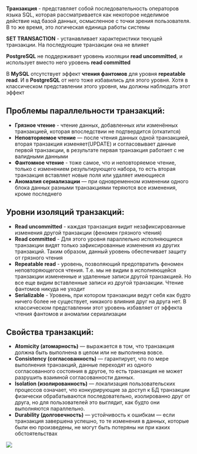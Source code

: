 **Транзакция** - представляет собой последовательность операторов языка SQL, которая рассматривается как некоторое неделимое действие над базой данных, осмысленное с точки зрения пользователя. В то же время, это логическая единица работы системы

**SET TRANSACTION** - устанавливает характеристики текущей транзакции. На последующие транзакции она не влияет

**PostgreSQL** не поддерживает уровень изоляции **read uncommitted**, и использует вместо него уровень **read committed**

В **MySQL** отсутствует эффект **чтения фантомов** для уровня **repeatable read**. И в **PostgreSQL** от него тоже избавились для этого уровня. Хотя в классическом представлении этого уровня, мы должны наблюдать этот эффект

## Проблемы параллельности транзакций:

- **Грязное чтение** - чтение данных, добавленных или изменённых транзакцией, которая впоследствии не подтвердится (откатится) 
- **Неповторяемое чтение** — после чтения данных одной транзакцией, вторая транзакция изменяет(UPDATE) и согласовывает данные первой транзакции, в результате первая транзакция работает с не валидными данными 
- **Фантомное чтение** - тоже самое, что и неповторяемое чтение, только с изменением результирующего набора, то есть вторая транзакция вставляет новые поля или удаляет имеющиеся 
- **Аномалия сериализации** — при одновременном изменении одного блока данных разными транзакциями теряются все изменения, кроме последнего

## Уровни изоляций транзакций:

- **Read uncommitted** - каждая транзакция видит незафиксированные изменения другой транзакции (феномен грязного чтения) 
- **Read committed** - Для этого уровня параллельно исполняющиеся транзакции видят только зафиксированные изменения из других транзакций. Таким образом, данный уровень обеспечивает защиту от грязного чтения 
- **Repeatable read** - уровень, позволяющий предотвратить феномен неповторяющегося чтения. Т.е. мы не видим в исполняющейся транзакции измененные и удаленные записи другой транзакцией. Но все еще видим вставленные записи из другой транзакции. Чтение фантомов никуда не уходит 
- **Serializable** - Уровень, при котором транзакции ведут себя как будто ничего более не существует, никакого влияния друг на друга нет. В классическом представлении этот уровень избавляет от эффекта чтения фантомов и аномалии сериализации

## Свойства транзакций:

- **Atomicity (атомарность)** — выражается в том, что транзакция должна быть выполнена в целом или не выполнена вовсе.
- **Consistency (согласованность)** — гарантирует, что по мере выполнения транзакций, данные переходят из одного согласованного состояния в другое, то есть транзакция не может разрушить взаимной согласованности данных. 
- **Isolation (изолированность)** — локализация пользовательских процессов означает, что конкурирующие за доступ к БД транзакции физически обрабатываются последовательно, изолированно друг от друга, но для пользователей это выглядит, как будто они выполняются параллельно. 
- **Durability (долговечность)** — устойчивость к ошибкам — если транзакция завершена успешно, то те изменения в данных, которые были ею произведены, не могут быть потеряны ни при каких обстоятельствах

[![](https://yougile.com/user-data/7d18f0f6-0a05-4c73-a338-7809ac0927ae/Уровни_изоляций-preview.png)](https://yougile.com/user-data/7d18f0f6-0a05-4c73-a338-7809ac0927ae/Уровни_изоляций.png)